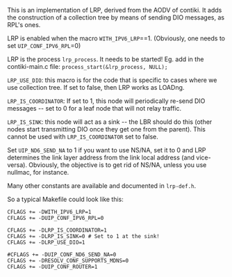 This is an implementation of LRP, derived from the AODV of contiki. It adds the
construction of a collection tree by means of sending DIO messages, as RPL's
ones.

LRP is enabled when the macro `WITH_IPV6_LRP`==1. (Obviously, one needs to set
`UIP_CONF_IPV6_RPL`=0)

LRP is the process `lrp_process`. It needs to be started! Eg. add in the
contiki-main.c file: `process_start(&lrp_process, NULL);`

`LRP_USE_DIO`: this macro is for the code that is specific to cases where we use
collection tree. If set to false, then LRP works as LOADng.

`LRP_IS_COORDINATOR`: If set to 1, this node will periodically re-send DIO
messages -- set to 0 for a leaf node that will not relay traffic.

`LRP_IS_SINK`: this node will act as a sink -- the LBR should do this (other
nodes start transmitting DIO once they get one from the parent). This cannot be
used with `LRP_IS_COORDINATOR` set to false.

Set `UIP_ND6_SEND_NA` to 1 if you want to use NS/NA, set it to 0 and LRP
determines the link layer address from the link local address (and vice-versa).
Obviously, the objective is to get rid of NS/NA, unless you use nullmac, for
instance.

Many other constants are available and documented in `lrp-def.h`.


So a typical Makefile could look like this:

    CFLAGS += -DWITH_IPV6_LRP=1
    CFLAGS += -DUIP_CONF_IPV6_RPL=0
    
    CFLAGS += -DLRP_IS_COORDINATOR=1
    CFLAGS += -DLRP_IS_SINK=0 # Set to 1 at the sink!
    CFLAGS += -DLRP_USE_DIO=1
    
    #CFLAGS += -DUIP_CONF_ND6_SEND_NA=0
    CFLAGS += -DRESOLV_CONF_SUPPORTS_MDNS=0
    CFLAGS += -DUIP_CONF_ROUTER=1
